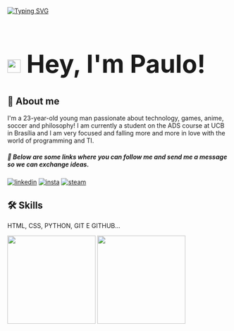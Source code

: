 [![Typing SVG](https://readme-typing-svg.demolab.com/?size=35&center=true&vCenter=true&width=1000&lines=Code+and+coffee+=+❤️)](https://git.io/typing-svg)

# **<h1 align="left"> <img src="https://raw.githubusercontent.com/kaueMarques/kaueMarques/master/hi.gif" height="30px"> Hey, I'm Paulo!**

## 🚀 About me
I'm a 23-year-old young man passionate about technology, games, anime, soccer and philosophy! I am currently a student on the ADS course at UCB in Brasília and I am very focused and falling more and more in love with the world of programming and TI.

##### 🔗 Below are some links where you can follow me and send me a message so we can exchange ideas.

[![linkedin](https://img.shields.io/badge/LinkedIn-0077B5?style=for-the-badge&logo=linkedin&logoColor=white)](www.linkedin.com/in/euopaulo)
[![insta](https://img.shields.io/badge/Instagram-E4405F?style=for-the-badge&logo=instagram&logoColor=white)](https://www.instagram.com/eu_opaulin/)
[![steam](https://img.shields.io/badge/Steam-000000?style=for-the-badge&logo=steam&logoColor=white)](https://steamcommunity.com/id/eupaulin/)

## 🛠 Skills
HTML, CSS, PYTHON, GIT E GITHUB...

<a href="https://github.com/euopaulin/github-readme-stats">
  <img height=200 align="center" src="https://github-readme-stats.vercel.app/api?username=euopaulin&theme=dracula" /></a> <a href="https://github.com/euopaulin/convoychat">
  <img height=200 align="center" src="https://github-readme-stats.vercel.app/api/top-langs?username=euopaulin&layout=compact&langs_count=8&card_width=320&theme=dracula" /></a>
